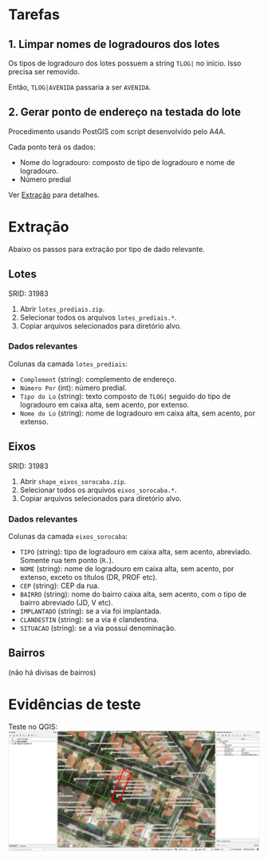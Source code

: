 # Tarefas
## 1. Limpar nomes de logradouros dos lotes
Os tipos de logradouro dos lotes possuem a string  `TLOG|` no início. Isso precisa ser removido.

Então, `TLOG|AVENIDA` passaria a ser `AVENIDA`.

## 2. Gerar ponto de endereço na testada do lote
Procedimento usando PostGIS com script desenvolvido pelo A4A.

Cada ponto terá os dados:
* Nome do logradouro: composto de tipo de logradouro e nome de logradouro.
* Número predial

Ver [Extração](#Extração) para detalhes.

# Extração
Abaixo os passos para extração por tipo de dado relevante.

## Lotes
SRID: 31983
1. Abrir `lotes_prediais.zip`.
2. Selecionar todos os arquivos `lotes_prediais.*`.
3. Copiar arquivos selecionados para diretório alvo.

### Dados relevantes
Colunas da camada `lotes_prediais`:
* `Complement` (string): complemento de endereço.
* `Número Por` (int): número predial.
* `Tipo do Lo` (string): texto composto de `TLOG|` seguido do tipo de logradouro em caixa alta, sem acento, por extenso.
* `Nome do Lo` (string): nome de logradouro em caixa alta, sem acento, por extenso.

## Eixos
SRID: 31983
1. Abrir `shape_eixos_sorocaba.zip`.
2. Selecionar todos os arquivos `eixos_sorocaba.*`.
3. Copiar arquivos selecionados para diretório alvo.

### Dados relevantes
Colunas da camada `eixos_sorocaba`:
* `TIPO` (string): tipo de logradouro em caixa alta, sem acento, abreviado. Somente rua tem ponto (`R.`).
* `NOME` (string): nome de logradouro em caixa alta, sem acento, por extenso, exceto os títulos (DR, PROF etc).
* `CEP` (string): CEP da rua.
* `BAIRRO` (string): nome do bairro caixa alta, sem acento, com o tipo de bairro abreviado (JD, V etc).
* `IMPLANTADO` (string): se a via foi implantada.
* `CLANDESTIN` (string): se a via é clandestina.
* `SITUACAO` (string): se a via possui denominação.

## Bairros
(não há divisas de bairros)

# Evidências de teste
Teste no QGIS:
![](qgis.png)
